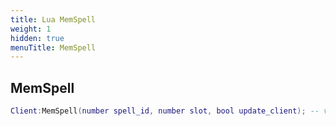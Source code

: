 ```yaml
---
title: Lua MemSpell
weight: 1
hidden: true
menuTitle: MemSpell
---
```

## MemSpell
```lua
Client:MemSpell(number spell_id, number slot, bool update_client); -- void
```